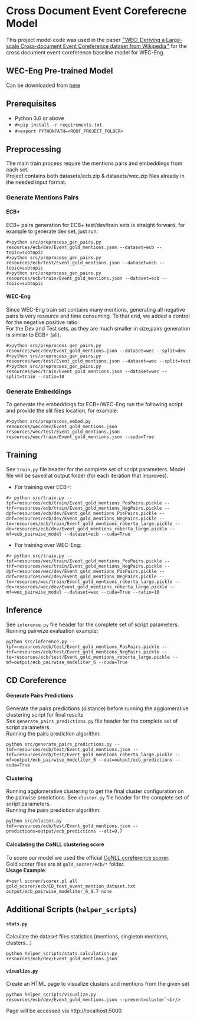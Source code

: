 # Cross Document Event Coreferecne Model
This project model code was used in the paper <a href="https://www.aclweb.org/anthology/2021.naacl-main.198/">״WEC: Deriving a Large-scale Cross-document Event Coreference dataset from Wikipedia״</a> for the cross document event coreference baseline model for WEC-Eng. 
 
## WEC-Eng Pre-trained Model
Can be downloaded from <a href="https://drive.google.com/file/d/16qlIzBULaVDxtFEtt0TDjl50g52OV_W1/view?usp=sharing">here</a>

## Prerequisites
- Python 3.6 or above<br/>
- `#>pip install -r requirements.txt`
- `#>export PYTHONPATH=<ROOT_PROJECT_FOLDER>`

## Preprocessing
The main train process require the mentions pairs and embeddings from each set.<br/>
Project contains both datasets/ecb.zip & datasets/wec.zip files already in the needed input format.  

### Generate Mentions Pairs
#### ECB+
ECB+ pairs generation for ECB+ test/dev/train sets is straight forward, for example to generate dev set, just run:<br/>
```
#>python src/preprocess_gen_pairs.py resources/ecb/dev/Event_gold_mentions.json --dataset=ecb --topic=subtopic
#>python src/preprocess_gen_pairs.py resources/ecb/test/Event_gold_mentions.json --dataset=ecb --topic=subtopic
#>python src/preprocess_gen_pairs.py resources/ecb/train/Event_gold_mentions.json --dataset=ecb --topic=subtopic
```

#### WEC-Eng
Since WEC-Eng train set contains many mentions, generating all negative pairs is very resource and time consuming.
 To that end, we added a control for the negative:positive ratio.<br/> 
 For the Dev and Test sets, as they are much smaller in size,pairs generation is similar to ECB+ (all).
 ```
#>python src/preprocess_gen_pairs.py resources/wec/dev/Event_gold_mentions.json --dataset=wec --split=dev
#>python src/preprocess_gen_pairs.py resources/wec/test/Event_gold_mentions.json --dataset=wec --split=test
#>python src/preprocess_gen_pairs.py resources/wec/train/Event_gold_mentions.json --dataset=wec --split=train --ratio=10
```

### Generate Embeddings
To generate the embeddings for ECB+/WEC-Eng run the following script and provide the slit files location, for example:<br/>
```
#>python src/preprocess_embed.py resources/wec/dev/Event_gold_mentions.json resources/wec/test/Event_gold_mentions.json resources/wec/train/Event_gold_mentions.json --cuda=True
```

## Training
See `train.py` file header for the complete set of script parameters.
Model file will be saved at output folder (for each iteration that improves).
- For training over ECB+:<br/>
```
#> python src/train.py --tpf=resources/ecb/train/Event_gold_mentions_PosPairs.pickle --tnf=resources/ecb/train/Event_gold_mentions_NegPairs.pickle --dpf=resources/ecb/dev/Event_gold_mentions_PosPairs.pickle --dnf=resources/ecb/dev/Event_gold_mentions_NegPairs.pickle --te=resources/ecb/train/Event_gold_mentions_roberta_large.pickle --de=resources/ecb/dev/Event_gold_mentions_roberta_large.pickle --mf=ecb_pairwise_model --dataset=ecb --cuda=True
```
- For training over WEC-Eng:<br/>
```
#> python src/train.py --tpf=resources/wec/train/Event_gold_mentions_PosPairs.pickle --tnf=resources/wec/train/Event_gold_mentions_NegPairs.pickle --dpf=resources/wec/dev/Event_gold_mentions_PosPairs.pickle --dnf=resources/wec/dev/Event_gold_mentions_NegPairs.pickle --te=resources/wec/train/Event_gold_mentions_roberta_large.pickle --de=resources/wec/dev/Event_gold_mentions_roberta_large.pickle --mf=wec_pairwise_model --dataset=wec --cuda=True --ratio=10
```

## Inference
See `inference.py` file header for the complete set of script parameters.
Running pairwize evaluation example:
```
python src/inference.py --tpf=resources/ecb/test/Event_gold_mentions_PosPairs.pickle --tnf=resources/ecb/test/Event_gold_mentions_NegPairs.pickle --te=resources/ecb/test/Event_gold_mentions_roberta_large.pickle --mf=output/ecb_pairwise_modeliter_6 --cuda=True
```

## CD Coreference
#### Generate Pairs Predictions
Generate the pairs predictions (distance) before running the agglomerative clustering script for final results<br/>
See `generate_pairs_predictions.py` file header for the complete set of script parameters.<br/>
Running the pairs prediction algorithm:
```
python src/generate_pairs_predictions.py --tmf=resources/ecb/test/Event_gold_mentions.json --tef=resources/ecb/test/Event_gold_mentions_roberta_large.pickle --mf=output/ecb_pairwise_modeliter_6 --out=output/ecb_predictions --cuda=True
```

#### Clustering
Running agglomerative clustering to get the final cluster configuration on the pairwise predictions.
See `cluster.py` file header for the complete set of script parameters.<br/>
Running the pairs prediction algorithm:
```
python src/cluster.py --tmf=resources/ecb/test/Event_gold_mentions.json --predictions=output/ecb_predictions --alt=0.7
```

#### Calculating the CoNLL clustering score
To score our model we used the official <a href="https://github.com/conll/reference-coreference-scorers">CoNLL coreference scorer</a>.<br/>
Gold scorer files are at `gold_socrer/ecb/*` folder.<br/>
**Usage Example**:

```
#>perl scorer/scorer.pl all gold_scorer/ecb/CD_test_event_mention_dataset.txt output/ecb_pairwise_modeliter_6_0.7 none
```
 

## Additional Scripts (`helper_scripts`)

#### `stats.py`
Calculate the dataset files statistics (mentions, singleton mentions, clusters...) <br/>
```
python helper_scripts/stats_calculation.py resources/ecb/dev/Event_gold_mentions.json`
```
#### `visualize.py`
Create an HTML page to visualize clusters and mentions from the given set<br/>
```
python helper_scripts/visualize.py resources/ecb/dev/Event_gold_mentions.json --present=cluster`<br/>
```
Page will be accessed via http://localhost:5000
